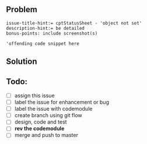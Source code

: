 ## Problem
    issue-title-hint:= cptStatusSheet - 'object not set'
    description-hint:= be detailed
    bonus-points: include screenshot(s)

```visual-basic
'offending code snippet here
```

## Solution


## Todo:
- [ ] assign this issue
- [ ] label the issue for enhancement or bug
- [ ] label the issue with codemodule
- [ ] create branch using git flow
- [ ] design, code and test
- [ ] **rev the codemodule**
- [ ] merge and push to master
